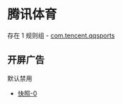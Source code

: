 # 腾讯体育

存在 1 规则组 - [com.tencent.qqsports](/src/apps/com.tencent.qqsports.ts)

## 开屏广告

默认禁用

- [快照-0](https://i.gkd.li/i/14032883)
